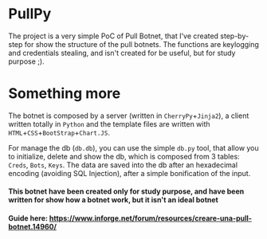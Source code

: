 # PullPy

The project is a very simple PoC of Pull Botnet, that I've created step-by-step for show the structure of the pull botnets.
The functions are keylogging and credentials stealing, and isn't created for be useful, but for study purpose ;).

# Something more

The botnet is composed by a server (written in `CherryPy`+`Jinja2`), a client written totally in `Python` and the template files are written with `HTML`+`CSS`+`BootStrap`+`Chart.JS`.

For manage the db (`db.db`), you can use the simple `db.py` tool, that allow you to initialize, delete and show the db, which is composed from 3 tables: `Creds`, `Bots`, `Keys`.
The data are saved into the db after an hexadecimal encoding (avoiding SQL Injection), after a simple bonification of the input.

#### This botnet have been created only for study purpose, and have been written for show how a botnet work, but it isn't an ideal botnet
#### Guide here: https://www.inforge.net/forum/resources/creare-una-pull-botnet.14960/
